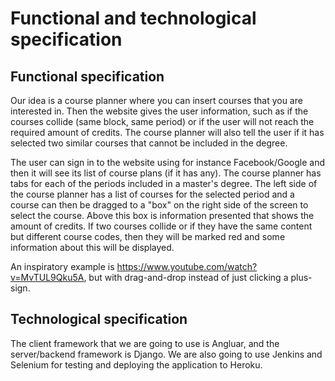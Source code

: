 # Functional and technological specification

## Functional specification

Our idea is a course planner where you can insert courses that you are interested in. Then the website gives the user information,
such as if the courses collide (same block, same period) or if the user will not reach the required amount of credits. The course planner will also tell the user if it has selected two similar courses that cannot be included in the degree.

The user can sign in to the website using for instance Facebook/Google and then it will see its list of course plans (if it has any).
The course planner has tabs for each of the periods included in a master's degree.
The left side of the course planner has a list of courses for the selected period and a course can then be dragged to a "box" on the right side of the screen to select the course. Above this box is information presented that shows the amount of credits.
If two courses collide or if they have the same content but different course codes, then they will be marked red and some information about this will be displayed.

An inspiratory example is https://www.youtube.com/watch?v=MvTUL9Qku5A, but with drag-and-drop instead of just clicking a plus-sign.

## Technological specification

The client framework that we are going to use is Angluar, and the server/backend framework is Django. We are also going to use Jenkins and Selenium for testing and deploying the application to Heroku.
